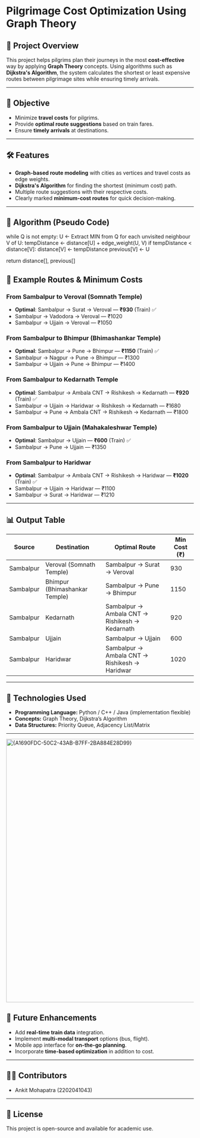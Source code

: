 # Pilgrimage Cost Optimization Using Graph Theory

## 📌 Project Overview
This project helps pilgrims plan their journeys in the most **cost-effective** way by applying **Graph Theory** concepts. Using algorithms such as **Dijkstra's Algorithm**, the system calculates the shortest or least expensive routes between pilgrimage sites while ensuring timely arrivals.

---

## 🎯 Objective
- Minimize **travel costs** for pilgrims.
- Provide **optimal route suggestions** based on train fares.
- Ensure **timely arrivals** at destinations.

---

## 🛠 Features
- **Graph-based route modeling** with cities as vertices and travel costs as edge weights.
- **Dijkstra's Algorithm** for finding the shortest (minimum cost) path.
- Multiple route suggestions with their respective costs.
- Clearly marked **minimum-cost routes** for quick decision-making.

---

## 📜 Algorithm (Pseudo Code)

while Q is not empty:
    U <- Extract MIN from Q
    for each unvisited neighbour V of U:
        tempDistance <- distance[U] + edge_weight(U, V)
        if tempDistance < distance[V]:
            distance[V] <- tempDistance
            previous[V] <- U

return distance[], previous[]

## 🚉 Example Routes & Minimum Costs

### From Sambalpur to Veroval (Somnath Temple)
- **Optimal**: Sambalpur → Surat → Veroval — **₹930** (Train) ✅
- Sambalpur → Vadodora → Veroval — ₹1020
- Sambalpur → Ujjain → Veroval — ₹1050

### From Sambalpur to Bhimpur (Bhimashankar Temple)
- **Optimal**: Sambalpur → Pune → Bhimpur — **₹1150** (Train) ✅
- Sambalpur → Nagpur → Pune → Bhimpur — ₹1300
- Sambalpur → Ujjain → Pune → Bhimpur — ₹1400

### From Sambalpur to Kedarnath Temple
- **Optimal**: Sambalpur → Ambala CNT → Rishikesh → Kedarnath — **₹920** (Train) ✅
- Sambalpur → Ujjain → Haridwar → Rishikesh → Kedarnath — ₹1680
- Sambalpur → Pune → Ambala CNT → Rishikesh → Kedarnath — ₹1800

### From Sambalpur to Ujjain (Mahakaleshwar Temple)
- **Optimal**: Sambalpur → Ujjain — **₹600** (Train) ✅
- Sambalpur → Pune → Ujjain — ₹1350

### From Sambalpur to Haridwar
- **Optimal**: Sambalpur → Ambala CNT → Rishikesh → Haridwar — **₹1020** (Train) ✅
- Sambalpur → Ujjain → Haridwar — ₹1100
- Sambalpur → Surat → Haridwar — ₹1210

---

## 📊 Output Table

| Source      | Destination                    | Optimal Route                                         | Min Cost (₹) |
|-------------|--------------------------------|-------------------------------------------------------|--------------|
| Sambalpur   | Veroval (Somnath Temple)       | Sambalpur → Surat → Veroval                           | 930          |
| Sambalpur   | Bhimpur (Bhimashankar Temple)  | Sambalpur → Pune → Bhimpur                            | 1150         |
| Sambalpur   | Kedarnath                      | Sambalpur → Ambala CNT → Rishikesh → Kedarnath        | 920          |
| Sambalpur   | Ujjain                         | Sambalpur → Ujjain                                    | 600          |
| Sambalpur   | Haridwar                       | Sambalpur → Ambala CNT → Rishikesh → Haridwar         | 1020         |

---

## 📌 Technologies Used
- **Programming Language:** Python / C++ / Java (implementation flexible)
- **Concepts:** Graph Theory, Dijkstra’s Algorithm
- **Data Structures:** Priority Queue, Adjacency List/Matrix

---
<img width="1255" height="707" alt="{A1690FDC-50C2-43AB-B7FF-2BA884E28D99}" src="https://github.com/user-attachments/assets/53f809ad-a2b8-49a8-9c9d-2720638e9173" />


## 🚀 Future Enhancements
- Add **real-time train data** integration.
- Implement **multi-modal transport** options (bus, flight).
- Mobile app interface for **on-the-go planning**.
- Incorporate **time-based optimization** in addition to cost.

---

## 👨‍💻 Contributors 
- Ankit Mohapatra (2202041043)  

---

## 📜 License
This project is open-source and available for academic use.
